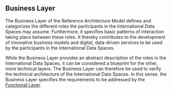 ## Business Layer ##

The Business Layer of the Reference Architecture Model defines and
categorizes the different roles the participants in the International
Data Spaces may assume. Furthermore, it specifies basic patterns of
interaction taking place between these roles. It thereby contributes to
the development of innovative business models and digital, data-driven
services to be used by the participants in the International Data
Spaces.

While the Business Layer provides an abstract description of the roles
in the International Data Spaces, it can be considered a blueprint for
the other, more technical layers. The Business Layer can therefore be
used to verify the technical architecture of the International Data
Spaces. In this sense, the Business Layer specifies the requirements to
be addressed by the [Functional Layer](../3_2_Functional_Layer/3_2_FunctionalLayer.md).
